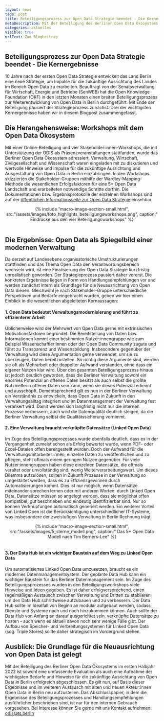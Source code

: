 ```yaml
---
layout: news
tags: post
title: Beteiligungsprozess zur Open Data Strategie beendet - Die Kernergebnisse
metaDescription: Mit der Beteiligung des Berliner Open Data Ökosystems im ersten Halbjahr 2022 ist sowohl eine umfassende Evaluation als auch eine Aufnahme der wichtigsten Bedarfe und Hinweise für die zukünftige Ausrichtung von Open Data in Berlin erfolgreich abgeschlossen. Wir haben die drei wichtigsten Kernaussagen aus dem internen Abschlusspapier zusammengefasst.
categories: aktuelles
visible: true
urlText: Zum Blogbeitrag
---
```


## Beteiligungsprozess zur Open Data Strategie beendet - Die Kernergebnisse

10 Jahre nach der ersten Open Data Strategie entwickelt das Land Berlin eine neue Strategie, um Impulse für die zukünftige Ausrichtung des Landes im Bereich Open Data zu erarbeiten. Beauftragt von der Senatsverwaltung für Wirtschaft, Energie und Betriebe (SenWEB) hat die Open Knowledge Foundation (OKF) in den letzten Monaten einen breiten Beteiligungsprozess zur Weiterentwicklung von Open Data in Berlin durchgeführt. Mit Ende der Beteiligung pausiert der Strategieprozess zunächst. Drei der wichtigsten Kernergebnisse haben wir in diesem Blogpost zusammengefasst.

## Die Herangehensweise: Workshops mit dem Open Data Ökosystem

Mit einer Online-Beteiligung und vier Stakeholder:innen-Workshops, die mit Unterstützung der ODIS als Präsenzveranstaltungen stattfanden, wurde das Berliner Open Data Ökosystem adressiert. Verwaltung, Wirtschaft, Zivilgesellschaft und Wissenschaft waren eingeladen mit zu diskutieren und wertvolle Hinweise und Impulse für die zukünftige Ausrichtung und Ausgestaltung von Open Data in Berlin einzubringen. In den Workshops skizzierten die Stakeholder-Gruppen mithilfe der Wardley-Mapping-Methode die wesentlichen Erfolgsfaktoren für eine 5\* Open Data Landschaft und erarbeiteten notwendige Schritte dorthin. Die Dokumentationen bzw. Ergebnisprotokolle der einzelnen Workshops sind auf der [öffentlichen Informationsseite zur Open Data Strategie](https://strategie.odis-berlin.de/) einsehbar.

<center>
{% include "macro-image-section-small.html", src:"/assets/images/foto_highlights_beteiligungsworkshops.png", caption:" Eindrücke aus den vier Beteiligungsworkshops" %}
</center>
<br>
 
## Die Ergebnisse: Open Data als Spiegelbild einer modernen Verwaltung 
Da derzeit auf Landesebene organisatorische Umstrukturierungen stattfinden und das Thema Open Data den Verantwortungsbereich wechseln wird, ist eine Finalisierung der Open Data Strategie kurzfristig unrealistisch geworden. Der Strategieprozess pausiert daher vorerst. Die konkreten Ergebnisse liegen in Form von Handlungsempfehlungen vor und werden zunächst intern als Grundlage für die Neuausrichtung von Open Data dienen. Gleichwohl je nach Stakeholder-Gruppe unterschiedliche Perspektiven und Bedarfe eingebracht wurden, geben wir hier einen Einblick in die wesentlichen abgeleiteten Kernaussagen:

#### 1. Open Data bedeutet Verwaltungsmodernisierung und führt zu effizienterer Arbeit

Üblicherweise wird der Mehrwert von Open Data gerne mit extrinsischen Motivationsfaktoren begründet. Die Bereitstellung von Daten bzw. Informationen kommt einer bestimmten Nutzer:innengruppe wie zum Beispiel Wissenschaftler:innen oder der Open Data Community zugute und führt zu Transparenz und Wissensbildung. Insbesondere gegenüber der Verwaltung wird diese Argumentation gerne verwendet, um sie zu überzeugen, Daten bereitzustellen. So richtig diese Argumente sind, werden sie oft als Mehrarbeit oder doppelter Aufwand verstanden, ohne dass ein eigener Nutzen klar wird. Über den gesamten Beteiligungsprozess hinaus ist jedoch deutlich geworden, dass die Berliner Verwaltung sowohl ein enormes Potenzial an offenen Daten besitzt als auch selbst die größte Nutznießerin offener Daten sein kann, wenn sie dieses Potenzial erkennt und ausschöpft. Dementsprechend gilt es nun in der Berliner Verwaltung ein Verständnis zu entwickeln, dass Open Data in Zukunft in den Verwaltungsalltag integriert und im Datenmanagement der Verwaltung fest verankert wird. Damit werden sich langfristig nicht nur die internen Prozesse verbessern, auch wird die Datenqualität deutlich steigen, da die Berliner Verwaltung selbst die Qualitätssicherung vornimmt.

#### 2. Eine Verwaltung braucht verknüpfte Datensätze (Linked Open Data)

Im Zuge des Beteiligungsprozesses wurde ebenfalls deutlich, dass es in der Vergangenheit zumeist schon als Erfolg bewertet wurde, wenn PDF- oder Excel-Dateien offen bereitgestellt wurden. Doch der Aufwand für die Verwaltungsmitarbeiter:innen, einzelne Daten zu veröffentlichen und zu pflegen, steht oftmals einem geringen Nutzen gegenüber. Für viele Nutzer:innengruppen haben diese einzelnen Datensätze, die oftmals veraltet oder unvollständig sind, wenig Weiterverarbeitungswert. Um dieses Dilemma aufzulösen, sollten in Zukunft Prozesse in der Verwaltung so umgestaltet werden, dass es zu Effizienzgewinnen durch Automatisierungen kommt. Dies ist nur möglich, wenn Datensätze miteinander sprechen lernen oder mit anderen Worten: durch Linked Open Data. Datensätze müssen so angelegt werden, dass sie möglichst offen kompatibel, gut beschrieben und eindeutig identifizierbar sind. Nur so können Verknüpfungen automatisch generiert werden. Ein weiterer Vorteil von Linked Open ist die Berücksichtigung unterschiedlicher IT-Systeme, was insbesondere der zweistufigen Verwaltung in Berlin Rechnung trägt.

<center>
{% include "macro-image-section-small.html", src:"/assets/images/5_sterne_modell.png", caption:" Das 5* Open Data Modell nach Tim Berners-Lee" %}
</center>
<br>

#### 3. Der Data Hub ist ein wichtiger Baustein auf dem Weg zu Linked Open Data

Um automatisiertes Linked Open Data umzusetzen, braucht es ein modernes Datenmanagementsystem. Der geplante Data Hub kann ein wichtiger Baustein für das Berliner Datenmanagement sein. Im Zuge des Beteiligungsprozesses wurden in den Beteiligungsworkshops viele Hinweise und Ideen gegeben. Es ist daher erfolgversprechend, einen regelmäßigen Austausch zwischen Verwaltung und Dritten zu etablieren, um den Data Hub schrittweise aufzubauen und zu verbessern. Der Data Hub sollte im Idealfall von Beginn an modular aufgebaut werden, sodass Dienste und Systeme nach und nach hinzukommen können. Auch sollte der Data Hub von Anfang an darauf ausgerichtet sein, verknüpfte Datensätze zu hosten - auch wenn es aktuell davon noch sehr wenige Fälle gibt. Der Aufbau von Speicher- und Verbreitungssystemen für Linked Open Data (sog. Triple Stores) sollte daher strategisch im Vordergrund stehen.

## Ausblick: Die Grundlage für die Neuausrichtung von Open Data ist gelegt

Mit der Beteiligung des Berliner Open Data Ökosystems im ersten Halbjahr 2022 ist sowohl eine umfassende Evaluation als auch eine Aufnahme der wichtigsten Bedarfe und Hinweise für die zukünftige Ausrichtung von Open Data in Berlin erfolgreich abgeschlossen. Es gilt nun, auf Basis dieser Ergebnisse und im weiteren Austausch mit alten und neuen Akteur:innen Open Data in Berlin neu aufzustellen. Das Abschlusspapier, in dem die Ergebnisse des Beteiligungsprozesses und Handlungsempfehlungen ausführlicher beschrieben sind, ist nur für den internen Gebrauch vorgesehen. Bei Interesse können Sie gerne mit uns Kontakt aufnehmen: [odis@ts.berlin](mailto:odis@ts.berlin)
